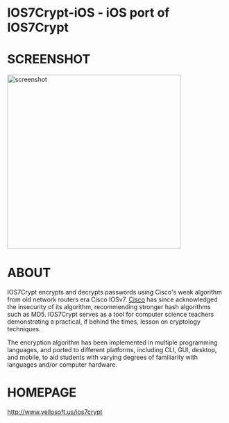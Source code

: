 # IOS7Crypt-iOS - iOS port of IOS7Crypt

# SCREENSHOT

<a href="https://raw2.github.com/mcandre/IOS7Crypt-iOS/master/screenshot-iphone.png"><img src="https://raw2.github.com/mcandre/IOS7Crypt-iOS/master/screenshot-iphone.png" alt="screenshot" height="400" /></a>

# ABOUT

IOS7Crypt encrypts and decrypts passwords using Cisco's weak algorithm from old network routers era Cisco IOSv7. [Cisco](http://www.cisco.com/en/US/tech/tk59/technologies_tech_note09186a00809d38a7.shtml) has since acknowledged the insecurity of its algorithm, recommending stronger hash algorithms such as MD5. IOS7Crypt serves as a tool for computer science teachers demonstrating a practical, if behind the times, lesson on cryptology techniques.

The encryption algorithm has been implemented in multiple programming languages, and ported to different platforms, including CLI, GUI, desktop, and mobile, to aid students with varying degrees of familiarity with languages and/or computer hardware.

# HOMEPAGE

http://www.yellosoft.us/ios7crypt
